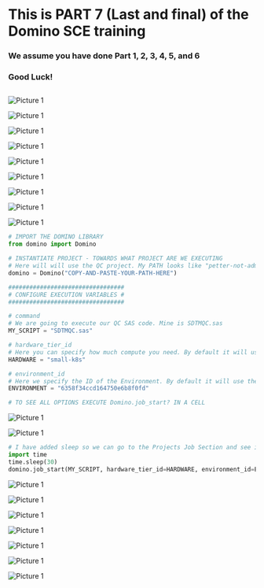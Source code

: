 # This is PART 7 (Last and final) of the Domino SCE training  
### We assume you have done Part 1, 2, 3, 4, 5, and 6
### Good Luck!
##
![Picture 1](https://github.com/dominopetter/sce-training/blob/main/intro/7.png)

![Picture 1](https://github.com/dominopetter/sce-training/blob/main/SCE-Training-Part7/1.png)
 
![Picture 1](https://github.com/dominopetter/sce-training/blob/main/SCE-Training-Part7/2.png)
 
![Picture 1](https://github.com/dominopetter/sce-training/blob/main/SCE-Training-Part7/3.png)
 
![Picture 1](https://github.com/dominopetter/sce-training/blob/main/SCE-Training-Part7/4.png)
 
![Picture 1](https://github.com/dominopetter/sce-training/blob/main/SCE-Training-Part7/5.png)
 
![Picture 1](https://github.com/dominopetter/sce-training/blob/main/SCE-Training-Part7/6.png)

![Picture 1](https://github.com/dominopetter/sce-training/blob/main/SCE-Training-Part7/7.png)

![Picture 1](https://github.com/dominopetter/sce-training/blob/main/SCE-Training-Part7/6.1.png)

```Python
# IMPORT THE DOMINO LIBRARY
from domino import Domino

# INSTANTIATE PROJECT - TOWARDS WHAT PROJECT ARE WE EXECUTING
# Here will will use the QC project. My PATH looks like "petter-not-admin/Domino-Training-101-QC" which you can see in the URL.
domino = Domino("COPY-AND-PASTE-YOUR-PATH-HERE")

#################################
# CONFIGURE EXECUTION VARIABLES #
#################################

# command
# We are going to execute our QC SAS code. Mine is SDTMQC.sas
MY_SCRIPT = "SDTMQC.sas"

# hardware_tier_id
# Here you can specify how much compute you need. By default it will use your Projects default
HARDWARE = "small-k8s"

# environment_id
# Here we specify the ID of the Environment. By default it will use the default of the project.
ENVIRONMENT = "6358f34ccd164750e6b8f0fd"

# TO SEE ALL OPTIONS EXECUTE Domino.job_start? IN A CELL
```
![Picture 1](https://github.com/dominopetter/sce-training/blob/main/SCE-Training-Part7/6.2.png)

![Picture 1](https://github.com/dominopetter/sce-training/blob/main/SCE-Training-Part7/6.3.png)

```python
# I have added sleep so we can go to the Projects Job Section and see it appear. Once you execute this navigate to the QC project and Jobs.
import time
time.sleep(30)
domino.job_start(MY_SCRIPT, hardware_tier_id=HARDWARE, environment_id=ENVIRONMENT)
```
![Picture 1](https://github.com/dominopetter/sce-training/blob/main/SCE-Training-Part7/6.4.png)

![Picture 1](https://github.com/dominopetter/sce-training/blob/main/SCE-Training-Part7/9.png)

![Picture 1](https://github.com/dominopetter/sce-training/blob/main/SCE-Training-Part7/10.png)
 
![Picture 1](https://github.com/dominopetter/sce-training/blob/main/SCE-Training-Part7/11.png)
 
![Picture 1](https://github.com/dominopetter/sce-training/blob/main/SCE-Training-Part7/12.png)
 
![Picture 1](https://github.com/dominopetter/sce-training/blob/main/SCE-Training-Part7/13.png)
 
![Picture 1](https://github.com/dominopetter/sce-training/blob/main/SCE-Training-Part7/14.png)
